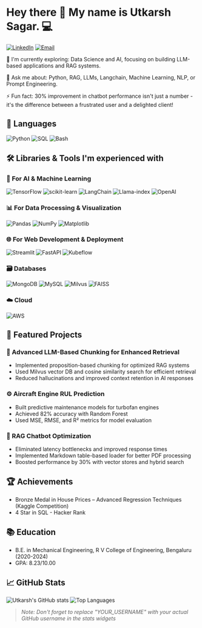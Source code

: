 # Hey there 👋 My name is Utkarsh Sagar. 💻

[![LinkedIn](https://img.shields.io/badge/LinkedIn-0077B5?style=for-the-badge&logo=linkedin&logoColor=white)](https://www.linkedin.com/in/sagarutkarsh1)
[![Email](https://img.shields.io/badge/Email-D14836?style=for-the-badge&logo=gmail&logoColor=white)](mailto:sagarutkarsh1@gmail.com)

🌱 I'm currently exploring: Data Science and AI, focusing on building LLM-based applications and RAG systems.

💬 Ask me about: Python, RAG, LLMs, Langchain, Machine Learning, NLP, or Prompt Engineering.

⚡ Fun fact: 30% improvement in chatbot performance isn't just a number - it's the difference between a frustrated user and a delighted client!

## 🔭 Languages

![Python](https://img.shields.io/badge/Python-3776AB?style=for-the-badge&logo=python&logoColor=white)
![SQL](https://img.shields.io/badge/SQL-4479A1?style=for-the-badge&logo=mysql&logoColor=white)
![Bash](https://img.shields.io/badge/Bash-4EAA25?style=for-the-badge&logo=gnu-bash&logoColor=white)

## 🛠️ Libraries & Tools I'm experienced with

### 🤖 For AI & Machine Learning
![TensorFlow](https://img.shields.io/badge/TensorFlow-FF6F00?style=for-the-badge&logo=tensorflow&logoColor=white)
![scikit-learn](https://img.shields.io/badge/scikit--learn-%23F7931E.svg?style=for-the-badge&logo=scikit-learn&logoColor=white)
![LangChain](https://img.shields.io/badge/LangChain-000000?style=for-the-badge&logo=chainlink&logoColor=white)
![Llama-index](https://img.shields.io/badge/Llama_Index-AA42F1?style=for-the-badge&logoColor=white)
![OpenAI](https://img.shields.io/badge/OpenAI-412991?style=for-the-badge&logo=openai&logoColor=white)

### 📊 For Data Processing & Visualization
![Pandas](https://img.shields.io/badge/Pandas-150458?style=for-the-badge&logo=pandas&logoColor=white)
![NumPy](https://img.shields.io/badge/NumPy-013243?style=for-the-badge&logo=numpy&logoColor=white)
![Matplotlib](https://img.shields.io/badge/Matplotlib-11557c?style=for-the-badge&logoColor=white)

### 🌐 For Web Development & Deployment
![Streamlit](https://img.shields.io/badge/Streamlit-FF4B4B?style=for-the-badge&logo=Streamlit&logoColor=white)
![FastAPI](https://img.shields.io/badge/FastAPI-009688?style=for-the-badge&logo=FastAPI&logoColor=white)
![Kubeflow](https://img.shields.io/badge/Kubeflow-326CE5?style=for-the-badge&logo=kubernetes&logoColor=white)

### 🗃️ Databases
![MongoDB](https://img.shields.io/badge/MongoDB-4EA94B?style=for-the-badge&logo=mongodb&logoColor=white)
![MySQL](https://img.shields.io/badge/MySQL-4479A1?style=for-the-badge&logo=mysql&logoColor=white)
![Milvus](https://img.shields.io/badge/Milvus-00A1EA?style=for-the-badge&logoColor=white)
![FAISS](https://img.shields.io/badge/FAISS-3E6BB3?style=for-the-badge&logoColor=white)

### ☁️ Cloud
![AWS](https://img.shields.io/badge/AWS-232F3E?style=for-the-badge&logo=amazon-aws&logoColor=white)

## 📝 Featured Projects

### 🧩 Advanced LLM-Based Chunking for Enhanced Retrieval
* Implemented proposition-based chunking for optimized RAG systems
* Used Milvus vector DB and cosine similarity search for efficient retrieval
* Reduced hallucinations and improved context retention in AI responses

### ⚙️ Aircraft Engine RUL Prediction
* Built predictive maintenance models for turbofan engines
* Achieved 82% accuracy with Random Forest
* Used MSE, RMSE, and R² metrics for model evaluation

### 🤖 RAG Chatbot Optimization
* Eliminated latency bottlenecks and improved response times
* Implemented Markdown table-based loader for better PDF processing
* Boosted performance by 30% with vector stores and hybrid search

## 🏆 Achievements
* Bronze Medal in House Prices – Advanced Regression Techniques (Kaggle Competition)
* 4 Star in SQL - Hacker Rank

## 📚 Education
* B.E. in Mechanical Engineering, R V College of Engineering, Bengaluru (2020-2024)
* GPA: 8.23/10.00

## 📈 GitHub Stats
![Utkarsh's GitHub stats](https://github-readme-stats.vercel.app/api?username=YOUR_USERNAME&show_icons=true&theme=radical)
![Top Languages](https://github-readme-stats.vercel.app/api/top-langs/?username=YOUR_USERNAME&layout=compact&theme=radical)

> *Note: Don't forget to replace "YOUR_USERNAME" with your actual GitHub username in the stats widgets*
